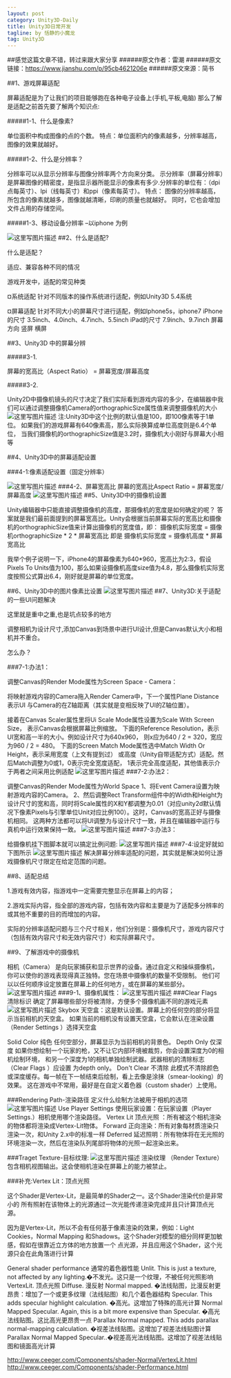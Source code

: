 ```yaml
---
layout: post
category: Unity3D-Daily
title: Unity3D日常开发
tagline: by 恬静的小魔龙
tag: Unity3D
---
```



##感觉这篇文章不错，转过来跟大家分享
######原文作者：雷潮
######原文链接：https://www.jianshu.com/p/95cb4621206e
######原文來源：简书


##1、游戏屏幕适配

屏幕适配是为了让我们的项目能够跑在各种电子设备上(手机,平板,电脑)
那么了解是适配之前首先要了解两个知识点:

#####1-1、什么是像素?

单位面积中构成图像的点的个数。
特点：单位面积内的像素越多，分辨率越高，图像的效果就越好。

#####1-2、什么是分辨率？

分辨率可以从显示分辨率与图像分辨率两个方向来分类。
示分辨率（屏幕分辨率）是屏幕图像的精密度，是指显示器所能显示的像素有多少.分辨率的单位有：（dpi点每英寸）、lpi（线每英寸）和ppi（像素每英寸）。
特点：
图像的分辨率越高，所包含的像素就越多，图像就越清晰，印刷的质量也就越好。
同时，它也会增加文件占用的存储空间。

#####1-3、移动设备分辨率 –以iphone 为例


![这里写图片描述](https://img-blog.csdn.net/20180606154459281?watermark/2/text/aHR0cHM6Ly9ibG9nLmNzZG4ubmV0L3E3NjQ0MjQ1Njc=/font/5a6L5L2T/fontsize/400/fill/I0JBQkFCMA==/dissolve/70)
##2、什么是适配?

什么是适配？

适应、兼容各种不同的情况

游戏开发中，适配的常见种类

¤系统适配
针对不同版本的操作系统进行适配，例如Unity3D 5.4系统

¤屏幕适配
针对不同大小的屏幕尺寸进行适配，例如Iphone5s，iphone7
iPhone的尺寸
3.5inch、4.0inch、4.7inch、5.5inch
iPad的尺寸
7.9inch、9.7inch
屏幕方向
竖屏
横屏

##3、Unity3D 中的屏幕分辨

#####3-1.

屏幕的宽高比（Aspect Ratio） = 屏幕宽度/屏幕高度

#####3-2.

Unity2D中摄像机镜头的尺寸决定了我们实际看到游戏内容的多少，在编辑器中我们可以通过调整摄像机Camera的orthographicSize属性值来调整摄像机的大小
![这里写图片描述](https://img-blog.csdn.net/20180606154718843?watermark/2/text/aHR0cHM6Ly9ibG9nLmNzZG4ubmV0L3E3NjQ0MjQ1Njc=/font/5a6L5L2T/fontsize/400/fill/I0JBQkFCMA==/dissolve/70)
注:Unity3D中这个比例的默认值是100，即100像素等于1单位。
如果我们的游戏屏幕有640像素高，那么实际换算成单位高度则是6.4个单位，
当我们摄像机的orthographicSize值是3.2时，摄像机大小刚好与屏幕大小相等

##4、Unity3D中的屏幕适配设置

###4-1:像素适配设置（固定分辨率）

![这里写图片描述](https://img-blog.csdn.net/2018060615475311?watermark/2/text/aHR0cHM6Ly9ibG9nLmNzZG4ubmV0L3E3NjQ0MjQ1Njc=/font/5a6L5L2T/fontsize/400/fill/I0JBQkFCMA==/dissolve/70)
###4-2、屏幕宽高比
屏幕的宽高比Aspect Ratio = 屏幕宽度/屏幕高度
![这里写图片描述](https://img-blog.csdn.net/20180606154811428?watermark/2/text/aHR0cHM6Ly9ibG9nLmNzZG4ubmV0L3E3NjQ0MjQ1Njc=/font/5a6L5L2T/fontsize/400/fill/I0JBQkFCMA==/dissolve/70)
##5、Unity3D中的摄像机设置

Unity编辑器中只能直接调整摄像机的高度，那摄像机的宽度是如何确定的呢？
答案就是我们最前面提到的屏幕宽高比。Unity会根据当前屏幕实际的宽高比和摄像机的orthographicSize值来计算出摄像机的宽度值，即：
摄像机实际宽度 = 摄像机orthographicSize * 2 * 屏幕宽高比
即是
摄像机实际宽度 = 摄像机高度 * 屏幕宽高比

我举个例子说明一下，iPhone4的屏幕像素为640*960，宽高比为2:3，假设Pixels To Units值为100，那么如果设摄像机高度size值为4.8，那么摄像机实际宽度按照公式算出6.4，刚好就是屏幕的单位宽度。

##6、Unity3D中的图片像素比设置
![这里写图片描述](https://img-blog.csdn.net/20180606154842986?watermark/2/text/aHR0cHM6Ly9ibG9nLmNzZG4ubmV0L3E3NjQ0MjQ1Njc=/font/5a6L5L2T/fontsize/400/fill/I0JBQkFCMA==/dissolve/70)
##7、Unity3D:关于适配的一些UI问题解决

这里就是重中之重,也是坑点较多的地方

调整相机为设计尺寸,添加Canvas到场景中进行UI设计,但是Canvas默认大小和相机并不重合。

怎么办？

###7-1:办法1：

调整Canvas的Render Mode属性为Screen Space - Camera：

将映射游戏内容的Camera拖入Render Camera中，下一个属性Plane Distance表示UI
与Camera的在Z轴距离（其实就是变相反映了UI的Z轴位置）。

接着在Canvas Scaler属性里将Ui Scale Mode属性设置为Scale With Screen Size，
表示Canvas会根据屏幕比例缩放。
下面的Reference Resolution，表示UI宽和高一半的大小。例如设计尺寸为640x960，
则x应为640 / 2 = 320，宽应为960 / 2 = 480。
下面的Screen Match Mode属性选中Match Width Or Height，表示采用宽度（上文有提到过）
或高度（Unity自带适配方式）适配。然后Match调整为0或1，0表示完全宽度适配，
1表示完全高度适配，其他值表示介于两者之间采用比例适配
![这里写图片描述](https://img-blog.csdn.net/20180606154955101?watermark/2/text/aHR0cHM6Ly9ibG9nLmNzZG4ubmV0L3E3NjQ0MjQ1Njc=/font/5a6L5L2T/fontsize/400/fill/I0JBQkFCMA==/dissolve/70)
###7-2:办法2：

调整Canvas的Render Mode属性为World Space
1、将Event Camera设置为映射游戏内容的Camera。
2、然后调整Rect Transform组件中的Width和Height为设计尺寸的宽和高，同时将Scale属性的X和Y都调整为0.01（对应unity2d默认情况下像素Pixels与引擎单位Unit对应比例100）。这时，Canvas的宽高正好与摄像机相同。
这两种方法都可以将UI调整为与设计尺寸一致，并且在编辑器中运行与真机中运行效果保持一致。
![这里写图片描述](https://img-blog.csdn.net/20180606155016284?watermark/2/text/aHR0cHM6Ly9ibG9nLmNzZG4ubmV0L3E3NjQ0MjQ1Njc=/font/5a6L5L2T/fontsize/400/fill/I0JBQkFCMA==/dissolve/70)
###7-3:办法3：

给摄像机挂下图脚本就可以搞定比例问题:
![这里写图片描述](https://img-blog.csdn.net/20180606155033755?watermark/2/text/aHR0cHM6Ly9ibG9nLmNzZG4ubmV0L3E3NjQ0MjQ1Njc=/font/5a6L5L2T/fontsize/400/fill/I0JBQkFCMA==/dissolve/70)
###7-4:设定好就如下图所示
![这里写图片描述](https://img-blog.csdn.net/20180606155052577?watermark/2/text/aHR0cHM6Ly9ibG9nLmNzZG4ubmV0L3E3NjQ0MjQ1Njc=/font/5a6L5L2T/fontsize/400/fill/I0JBQkFCMA==/dissolve/70)
解决屏幕分辨率适配的问题，其实就是解决如何让游戏摄像机尺寸限定在给定范围的问题。

##8、适配总结

1.游戏有效内容，指游戏中一定需要完整显示在屏幕上的内容；

2.游戏实际内容，指全部的游戏内容，包括有效内容和主要是为了适配多分辨率的或其他不重要的目的而增加的内容。

实际的分辨率适配问题与三个尺寸相关，他们分别是：摄像机尺寸，游戏内容尺寸（包括有效内容尺寸和无效内容尺寸）和实际屏幕尺寸。

##9、了解游戏中的摄像机

相机（Camera）
是向玩家捕获和显示世界的设备。通过自定义和操纵摄像机，
你可以使你的游戏表现得真正独特。您在场景中摄像机的数量不受限制。
他们可以以任何顺序设定放置在屏幕上的任何地方，或在屏幕的某些部分。
![这里写图片描述](https://img-blog.csdn.net/20180606155117148?watermark/2/text/aHR0cHM6Ly9ibG9nLmNzZG4ubmV0L3E3NjQ0MjQ1Njc=/font/5a6L5L2T/fontsize/400/fill/I0JBQkFCMA==/dissolve/70)
###9-1、摄像机属性：
![这里写图片描述](https://img-blog.csdn.net/20180606155142931?watermark/2/text/aHR0cHM6Ly9ibG9nLmNzZG4ubmV0L3E3NjQ0MjQ1Njc=/font/5a6L5L2T/fontsize/400/fill/I0JBQkFCMA==/dissolve/70)
###Clear Flags 清除标识
确定了屏幕哪些部分将被清除，方便多个摄像机画不同的游戏元素
![这里写图片描述](https://img-blog.csdn.net/20180606155154842?watermark/2/text/aHR0cHM6Ly9ibG9nLmNzZG4ubmV0L3E3NjQ0MjQ1Njc=/font/5a6L5L2T/fontsize/400/fill/I0JBQkFCMA==/dissolve/70)
Skybox 天空盒：这是默认设置。屏幕上的任何空的部分将显示当前相机的天空盒。
如果当前的相机没有设置天空盒，它会默认在渲染设置（Render Settings ）选择天空盒

Solid Color 纯色
任何空部分，屏幕显示为当前相机的背景色。
Depth Only 仅深度
如果你想绘制一个玩家的枪，又不让它内部环境被裁剪，你会设置深度为0的相机绘制环境，
和另一个深度为1的相机单独绘制武器。武器相机的清除标志（Clear Flags ）应设置 为depth only。
Don't Clear 不清除
此模式不清除颜色或深度缓存。每一帧在下一帧结束后绘制，看上去像是涂抹（smear-looking）的效果。
这在游戏中不常用，最好是在自定义着色器（custom shader）上使用。

###Rendering Path-渲染路径
定义什么绘制方法被用于相机的选项
![这里写图片描述](https://img-blog.csdn.net/20180606155213204?watermark/2/text/aHR0cHM6Ly9ibG9nLmNzZG4ubmV0L3E3NjQ0MjQ1Njc=/font/5a6L5L2T/fontsize/400/fill/I0JBQkFCMA==/dissolve/70)
Use Player Settings 使用玩家设置：在玩家设置（Player Settings.）相机使用哪个渲染路径。
Vertex Lit 顶点光照 ：所有被这个相机渲染的物体都将渲染成Vertex-Lit物体。
Forward 正向渲染：所有对象每材质渲染只渲染一次，和Unity 2.x中的标准一样
Deferred 延迟照明：所有物体将在无光照的环境渲染一次，然后在渲染队列尾部将物体的光照一起渲染出来。

###Traget Texture-目标纹理:
![这里写图片描述](https://img-blog.csdn.net/20180606155250901?watermark/2/text/aHR0cHM6Ly9ibG9nLmNzZG4ubmV0L3E3NjQ0MjQ1Njc=/font/5a6L5L2T/fontsize/400/fill/I0JBQkFCMA==/dissolve/70)
渲染纹理 （Render Texture）包含相机视图输出。这会使相机渲染在屏幕上的能力被禁止。

###补充:Vertex Lit：顶点光照

这个Shader是Vertex-Lit，是最简单的Shader之一。这个Shader渲染代价是非常小的
所有照射在该物体上的光源通过一次光能传递渲染完成并且只计算顶点光源。

因为是Vertex-Lit，所以不会有任何基于像素渲染的效果，例如：Light Cookies，Normal Mapping
和Shadows。这个Shader对模型的细分同样更加敏感，假如在很靠近立方体的地方放置一个
点光源，并且应用这个Shader，这个光源只会在此角落进行计算

General shader performance 通常的着色器性能
Unlit. This is just a texture, not affected by any lighting.�不发光。这只是一个纹理，不被任何光照影响
VertexLit. 顶点光照
Diffuse. 漫反射
Normal mapped. �法线贴图，比漫反射更昂贵：增加了一个或更多纹理（法线贴图）和几个着色器结构
Specular. This adds specular highlight calculation. �高光。这增加了特殊的高光计算
Normal Mapped Specular. Again, this is a bit more expensive than Specular. �高光法线贴图。这比高光更昂贵一点
Parallax Normal mapped. This adds parallax normal-mapping calculation. �视差法线贴图。这增加了视差法线贴图计算
Parallax Normal Mapped Specular..�视差高光法线贴图。这增加了视差法线贴图和镜面高光计算

http://www.ceeger.com/Components/shader-NormalVertexLit.html
http://www.ceeger.com/Components/shader-Performance.html
